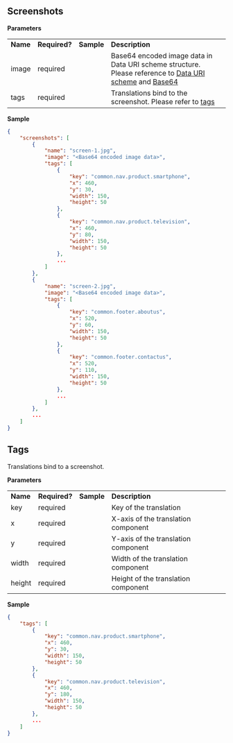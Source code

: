 ## Screenshots


**Parameters**

<table>
    <tr>
        <td><strong>Name</strong></td>
        <td><strong>Required?</strong></td>
        <td><strong>Sample</strong></td>
        <td><strong>Description</strong></td>
    </tr>
    <tr>
        <td>image</td>
        <td>required</td>
        <td></td>
        <td>Base64 encoded image data in Data URI scheme structure. Please reference to <a href="http://en.wikipedia.org/wiki/Data_URI_scheme" target="_blank">Data URI scheme</a> and <a href="http://en.wikipedia.org/wiki/Base64" target="_blank">Base64</a></td>
    </tr>
    <tr>
        <td>tags</td>
        <td>required</td>
        <td></td>
        <td>Translations bind to the screenshot. Please refer to <a href="#tags">tags</a></td>
    </tr>
</table>


**Sample**

``` json
{
    "screenshots": [
        {
            "name": "screen-1.jpg",
            "image": "<Base64 encoded image data>",
            "tags": [
                {
                    "key": "common.nav.product.smartphone",
                    "x": 460,
                    "y": 30,
                    "width": 150,
                    "height": 50
                },
                {
                    "key": "common.nav.product.television",
                    "x": 460,
                    "y": 80,
                    "width": 150,
                    "height": 50
                },
                ...
            ]
        },
        {
            "name": "screen-2.jpg",
            "image": "<Base64 encoded image data>",
            "tags": [
                {
                    "key": "common.footer.aboutus",
                    "x": 520,
                    "y": 60,
                    "width": 150,
                    "height": 50
                },
                {
                    "key": "common.footer.contactus",
                    "x": 520,
                    "y": 110,
                    "width": 150,
                    "height": 50
                },
                ...
            ]
        },
        ...
    ]
}
```


## Tags
Translations bind to a screenshot.


**Parameters**

<table>
    <tr>
        <td><strong>Name</strong></td>
        <td><strong>Required?</strong></td>
        <td><strong>Sample</strong></td>
        <td><strong>Description</strong></td>
    </tr>
    <tr>
        <td>key</td>
        <td>required</td>
        <td></td>
        <td>Key of the translation</td>
    </tr>
    <tr>
        <td>x</td>
        <td>required</td>
        <td></td>
        <td>X-axis of the translation component</td>
    </tr>
    <tr>
        <td>y</td>
        <td>required</td>
        <td></td>
        <td>Y-axis of the translation component</td>
    </tr>
    <tr>
        <td>width</td>
        <td>required</td>
        <td></td>
        <td>Width of the translation component</td>
    </tr>
    <tr>
        <td>height</td>
        <td>required</td>
        <td></td>
        <td>Height of the translation component</td>
    </tr>
</table>


**Sample**

``` json
{
    "tags": [
        {
            "key": "common.nav.product.smartphone",
            "x": 460,
            "y": 30,
            "width": 150,
            "height": 50
        },
        {
            "key": "common.nav.product.television",
            "x": 460,
            "y": 180,
            "width": 150,
            "height": 50
        },
        ...
    ]
}
```

